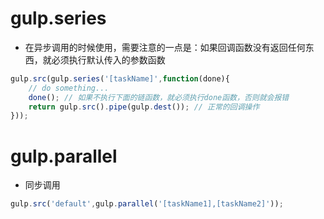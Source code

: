 # gulp.series
- 在异步调用的时候使用，需要注意的一点是：如果回调函数没有返回任何东西，就必须执行默认传入的参数函数
```js
gulp.src(gulp.series('[taskName]',function(done){
    // do something...
    done(); // 如果不执行下面的链函数，就必须执行done函数，否则就会报错
    return gulp.src().pipe(gulp.dest()); // 正常的回调操作
}));
```

# gulp.parallel
- 同步调用
```javascript
gulp.src('default',gulp.parallel('[taskName1],[taskName2]'));
```
